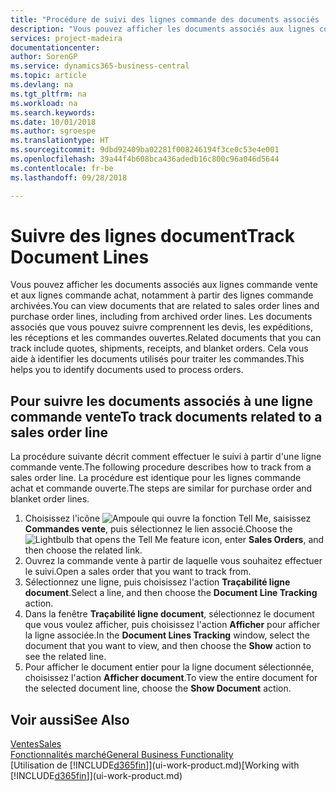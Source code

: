 ```yaml
---
title: "Procédure de suivi des lignes commande des documents associés | Microsoft Docs"
description: "Vous pouvez afficher les documents associés aux lignes commande vente et aux lignes commande achat, notamment à partir des lignes commande archivées. Les documents associés que vous pouvez suivre comprennent les devis, les expéditions, les réceptions et les commandes ouvertes. Cela vous aide à identifier les documents utilisés pour traiter les commandes."
services: project-madeira
documentationcenter: 
author: SorenGP
ms.service: dynamics365-business-central
ms.topic: article
ms.devlang: na
ms.tgt_pltfrm: na
ms.workload: na
ms.search.keywords: 
ms.date: 10/01/2018
ms.author: sgroespe
ms.translationtype: HT
ms.sourcegitcommit: 9dbd92409ba02281f008246194f3ce0c53e4e001
ms.openlocfilehash: 39a44f4b608bca436adedb16c800c96a046d5644
ms.contentlocale: fr-be
ms.lasthandoff: 09/28/2018

---
```

# <a name="track-document-lines"></a><span data-ttu-id="7e18f-105">Suivre des lignes document</span><span class="sxs-lookup"><span data-stu-id="7e18f-105">Track Document Lines</span></span>
<span data-ttu-id="7e18f-106">Vous pouvez afficher les documents associés aux lignes commande vente et aux lignes commande achat, notamment à partir des lignes commande archivées.</span><span class="sxs-lookup"><span data-stu-id="7e18f-106">You can view documents that are related to sales order lines and purchase order lines, including from archived order lines.</span></span> <span data-ttu-id="7e18f-107">Les documents associés que vous pouvez suivre comprennent les devis, les expéditions, les réceptions et les commandes ouvertes.</span><span class="sxs-lookup"><span data-stu-id="7e18f-107">Related documents that you can track include quotes, shipments, receipts, and blanket orders.</span></span> <span data-ttu-id="7e18f-108">Cela vous aide à identifier les documents utilisés pour traiter les commandes.</span><span class="sxs-lookup"><span data-stu-id="7e18f-108">This helps you to identify documents used to process orders.</span></span>  

## <a name="to-track-documents-related-to-a-sales-order-line"></a><span data-ttu-id="7e18f-109">Pour suivre les documents associés à une ligne commande vente</span><span class="sxs-lookup"><span data-stu-id="7e18f-109">To track documents related to a sales order line</span></span>
<span data-ttu-id="7e18f-110">La procédure suivante décrit comment effectuer le suivi à partir d'une ligne commande vente.</span><span class="sxs-lookup"><span data-stu-id="7e18f-110">The following procedure describes how to track from a sales order line.</span></span> <span data-ttu-id="7e18f-111">La procédure est identique pour les lignes commande achat et commande ouverte.</span><span class="sxs-lookup"><span data-stu-id="7e18f-111">The steps are similar for purchase order and blanket order lines.</span></span>

1.  <span data-ttu-id="7e18f-112">Choisissez l'icône ![Ampoule qui ouvre la fonction Tell Me](media/ui-search/search_small.png "Dites-moi ce que vous voulez faire"), saisissez **Commandes vente**, puis sélectionnez le lien associé.</span><span class="sxs-lookup"><span data-stu-id="7e18f-112">Choose the ![Lightbulb that opens the Tell Me feature](media/ui-search/search_small.png "Tell me what you want to do") icon, enter **Sales Orders**, and then choose the related link.</span></span>  
2.  <span data-ttu-id="7e18f-113">Ouvrez la commande vente à partir de laquelle vous souhaitez effectuer le suivi.</span><span class="sxs-lookup"><span data-stu-id="7e18f-113">Open a sales order that you want to track from.</span></span>  
3.  <span data-ttu-id="7e18f-114">Sélectionnez une ligne, puis choisissez l'action **Traçabilité ligne document**.</span><span class="sxs-lookup"><span data-stu-id="7e18f-114">Select a line, and then choose the **Document Line Tracking** action.</span></span>
4. <span data-ttu-id="7e18f-115">Dans la fenêtre **Traçabilité ligne document**, sélectionnez le document que vous voulez afficher, puis choisissez l'action **Afficher** pour afficher la ligne associée.</span><span class="sxs-lookup"><span data-stu-id="7e18f-115">In the **Document Lines Tracking** window, select the document that you want to view, and then choose the **Show** action to see the related line.</span></span>
5. <span data-ttu-id="7e18f-116">Pour afficher le document entier pour la ligne document sélectionnée, choisissez l'action **Afficher document**.</span><span class="sxs-lookup"><span data-stu-id="7e18f-116">To view the entire document for the selected document line, choose the **Show Document** action.</span></span>

## <a name="see-also"></a><span data-ttu-id="7e18f-117">Voir aussi</span><span class="sxs-lookup"><span data-stu-id="7e18f-117">See Also</span></span>
[<span data-ttu-id="7e18f-118">Ventes</span><span class="sxs-lookup"><span data-stu-id="7e18f-118">Sales</span></span>](sales-manage-sales.md)  
[<span data-ttu-id="7e18f-119">Fonctionnalités marché</span><span class="sxs-lookup"><span data-stu-id="7e18f-119">General Business Functionality</span></span>](ui-across-business-areas.md)  
<span data-ttu-id="7e18f-120">[Utilisation de [!INCLUDE[d365fin](includes/d365fin_md.md)]](ui-work-product.md)</span><span class="sxs-lookup"><span data-stu-id="7e18f-120">[Working with [!INCLUDE[d365fin](includes/d365fin_md.md)]](ui-work-product.md)</span></span>

